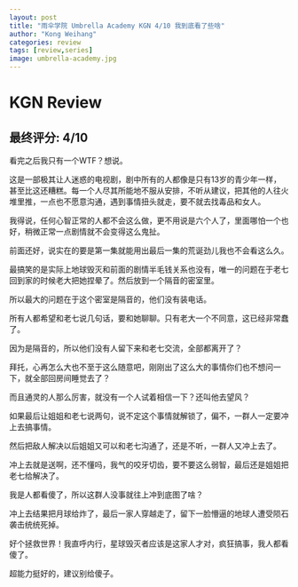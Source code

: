 ```yaml
---
layout: post
title: "雨伞学院 Umbrella Academy KGN 4/10 我到底看了些啥"
author: "Kong Weihang"
categories: review
tags: [review,series]
image: umbrella-academy.jpg
---
```


# KGN Review

## 最终评分: 4/10

看完之后我只有一个WTF？想说。

这是一部极其让人迷惑的电视剧，剧中所有的人都像是只有13岁的青少年一样，甚至比这还糟糕。每一个人尽其所能地不服从安排，不听从建议，把其他的人往火堆里推，一点也不愿意沟通，遇到事情扭头就走，要不就去找毒品和女人。

我得说，任何心智正常的人都不会这么做，更不用说是六个人了，里面哪怕一个也好，稍微正常一点剧情就不会变得这么鬼扯。

前面还好，说实在的要是第一集就能用出最后一集的荒诞劲儿我也不会看这么久。

最搞笑的是实际上地球毁灭和前面的剧情半毛钱关系也没有，唯一的问题在于老七回到家的时候老大把她捏晕了。然后放到一个隔音的密室里。

所以最大的问题在于这个密室是隔音的，他们没有装电话。

所有人都希望和老七说几句话，要和她聊聊。只有老大一个不同意，这已经非常蠢了。

因为是隔音的，所以他们没有人留下来和老七交流，全部都离开了？

拜托，心再怎么大也不至于这么随意吧，刚刚出了这么大的事情你们也不想问一下，就全部回房间睡觉去了？

而且通灵的人那么厉害，就没有一个人试着相信一下？还叫他去望风？

如果最后让姐姐和老七说两句，说不定这个事情就解锁了，偏不，一群人一定要冲上去搞事情。

然后把敌人解决以后姐姐又可以和老七沟通了，还是不听，一群人又冲上去了。

冲上去就是送啊，还不懂吗，我气的咬牙切齿，要不要这么弱智，最后还是姐姐把老七给解决了。

我是人都看傻了，所以这群人没事就往上冲到底图了啥？

冲上去结果把月球给炸了，最后一家人穿越走了，留下一脸懵逼的地球人遭受陨石袭击统统死掉。

好个拯救世界！我直呼内行，星球毁灭者应该是这家人才对，疯狂搞事，我人都看傻了。

超能力挺好的，建议别给傻子。 